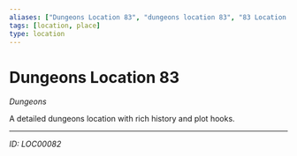 ```yaml
---
aliases: ["Dungeons Location 83", "dungeons location 83", "83 Location Dungeons"]
tags: [location, place]
type: location
---
```


# Dungeons Location 83

*Dungeons*

A detailed dungeons location with rich history and plot hooks.

---
*ID: LOC00082*